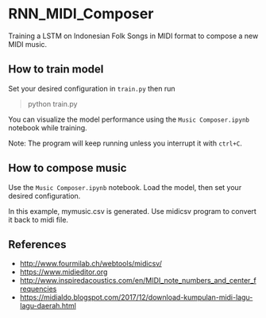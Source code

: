 # RNN_MIDI_Composer
Training a LSTM on Indonesian Folk Songs in MIDI format to compose a new MIDI music.

## How to train model
Set your desired configuration in `train.py` then run
> python train.py

You can visualize the model performance using the `Music Composer.ipynb` notebook while training.

Note: The program will keep running unless you interrupt it with `ctrl+C`.

## How to compose music
Use the `Music Composer.ipynb` notebook. Load the model, then set your desired configuration.

In this example, mymusic.csv is generated. Use midicsv program to convert it back to midi file.

## References
- http://www.fourmilab.ch/webtools/midicsv/
- https://www.midieditor.org
- http://www.inspiredacoustics.com/en/MIDI_note_numbers_and_center_frequencies
- https://midialdo.blogspot.com/2017/12/download-kumpulan-midi-lagu-lagu-daerah.html
